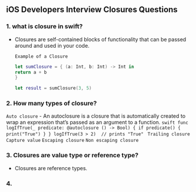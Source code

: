 ## iOS Developers Interview Closures Questions

### 1. what is closure in swift?
  - Closures are self-contained blocks of functionality that can be passed around and used in your code.
    
    `Example of a Closure`
    ```swift
    let sumClosure = { (a: Int, b: Int) -> Int in
    return a + b
    }
    
    let result = sumClosure(3, 5)
    ```

### 2. How many types of closure?
`Auto closure`
    - An autoclosure is a closure that is automatically created to wrap an expression that’s passed as an argument to a 
      function.
      ```swift
           func logIfTrue(_ predicate: @autoclosure () -> Bool) {
                if predicate() {
                print("True")
              }
           }
   logIfTrue(3 > 2)  // prints "True"
    ```
`Trailing closure`
`Capture value`
`Escaping closure`
`Non escaping closure`

### 3. Closures are value type or reference type?
  - Closures are reference types.
    
### 4. 
